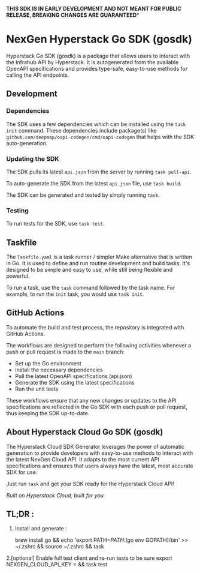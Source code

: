 **THIS SDK IS IN EARLY DEVELOPMENT AND NOT MEANT FOR PUBLIC RELEASE, BREAKING CHANGES ARE GUARANTEED***

# NexGen Hyperstack Go SDK (gosdk)

Hyperstack Go SDK (gosdk) is a package that allows users to interact with the Infrahub API by Hyperstack. It is autogenerated from the available OpenAPI specifications and provides type-safe, easy-to-use methods for calling the API endpoints.

## Development

### Dependencies

The SDK uses a few dependencies which can be installed using the `task init` command. These dependencies include package(s) like `github.com/deepmap/oapi-codegen/cmd/oapi-codegen` that helps with the SDK auto-generation.

### Updating the SDK

The SDK pulls its latest `api.json` from the server by running `task pull-api`.

To auto-generate the SDK from the latest `api.json` file, use `task build`.

The SDK can be generated and tested by simply running `task`.

### Testing

To run tests for the SDK, use `task test`.

## Taskfile

The `Taskfile.yaml` is a task runner / simpler Make alternative that is written in Go. It is used to define and run routine development and build tasks. It's designed to be simple and easy to use, while still being flexible and powerful.

To run a task, use the `task` command followed by the task name. For example, to run the `init` task, you would use `task init`.

## GitHub Actions

To automate the build and test process, the repository is integrated with GitHub Actions.

The workflows are designed to perform the following activities whenever a push or pull request is made to the `main` branch:

- Set up the Go environment
- Install the necessary dependencies
- Pull the latest OpenAPI specifications (api.json)
- Generate the SDK using the latest specifications
- Run the unit tests

These workflows ensure that any new changes or updates to the API specifications are reflected in the Go SDK with each push or pull request, thus keeping the SDK up-to-date.

## About Hyperstack Cloud Go SDK (gosdk)

The Hyperstack Cloud SDK Generator leverages the power of automatic generation to provide developers with easy-to-use methods to interact with the latest NexGen Cloud API. It adapts to the most current API specifications and ensures that users always have the latest, most accurate SDK for use.

Just run `task` and get your SDK ready for the Hyperstack Cloud API!

_Built on Hyperstack Cloud, built for you._

## TL;DR :
1. Install and generate :

   brew install go && echo 'export PATH=$PATH:$(go env GOPATH)/bin' >> ~/.zshrc && source ~/.zshrc && task

2.[optional] Enable full test client and re-run tests to be sure
export NEXGEN_CLOUD_API_KEY = <your nexgen API KEY> && task test
